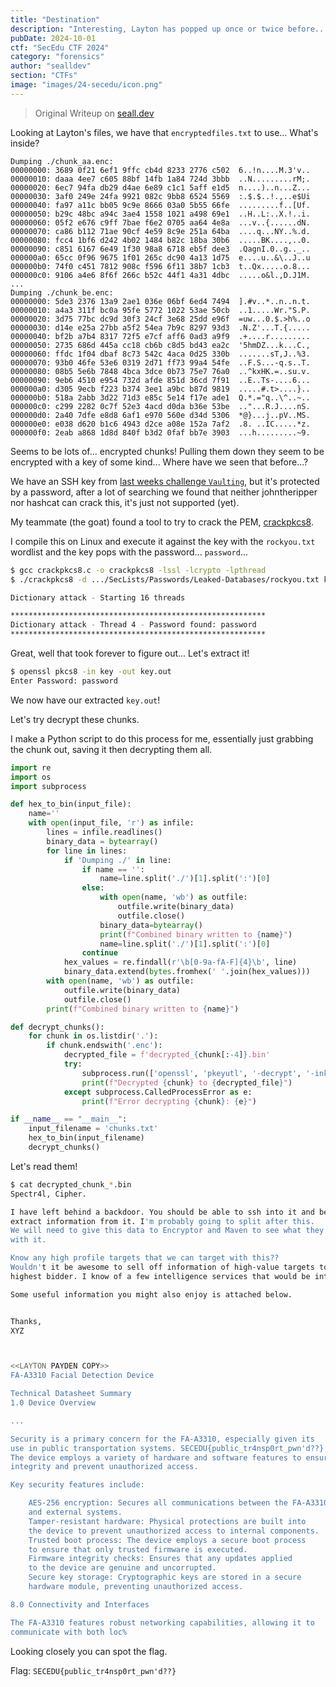 ```yaml
---
title: "Destination"
description: "Interesting, Layton has popped up once or twice before... Why does he have encrypted data? He seems like the kind of guy to use fairly common passwords, I'm sure he can't be too malicious. But, what could his involvement be? What secrets is he hiding? **There is no requirement to brute-force infra here, please avoid doing so** Search for the flag by decrypting the data.\n\n`http://files.secedu.site/`"
pubDate: 2024-10-01
ctf: "SecEdu CTF 2024"
category: "forensics"
author: "sealldev"
section: "CTFs"
image: "images/24-secedu/icon.png"
---
```


> Original Writeup on [seall.dev](https://seall.dev/posts/seceduweek32024#destination)

Looking at Layton's files, we have that `encryptedfiles.txt` to use... What's inside?

```
Dumping ./chunk_aa.enc:
00000000: 3689 0f21 6ef1 9ffc cb4d 8233 2776 c502  6..!n....M.3'v..
00000010: daaa 4ee7 c605 88bf 14fb 1a84 724d 3bbb  ..N.........rM;.
00000020: 6ec7 94fa db29 d4ae 6e89 c1c1 5aff e1d5  n....)..n...Z...
00000030: 3af0 249e 24fa 9921 082c 9bb8 6524 5569  :.$.$..!.,..e$Ui
00000040: fa97 a11c bb05 9c9e 8666 03a0 5b55 66fe  .........f..[Uf.
00000050: b29c 48bc a94c 3ae4 1558 1021 a498 69e1  ..H..L:..X.!..i.
00000060: 05f2 e676 c9ff 7bae f6e2 0705 aa64 4e8a  ...v..{......dN.
00000070: ca86 b112 71ae 90cf 4e59 8c9e 251a 64ba  ....q...NY..%.d.
00000080: fcc4 1bf6 d242 4b02 1484 b82c 18ba 30b6  .....BK....,..0.
00000090: c851 6167 6e49 1f30 98a8 6718 eb5f dee3  .QagnI.0..g.._..
000000a0: 65cc 0f96 9675 1f01 265c dc90 4a13 1d75  e....u..&\..J..u
000000b0: 74f0 c451 7812 908c f596 6f11 38b7 1cb3  t..Qx.....o.8...
000000c0: 9106 a4e6 8f6f 266c b52c 44f1 4a31 4dbc  .....o&l.,D.J1M.
...
Dumping ./chunk_be.enc:
00000000: 5de3 2376 13a9 2ae1 036e 06bf 6ed4 7494  ].#v..*..n..n.t.
00000010: a4a3 311f bc0a 95fe 5772 1022 53ae 50cb  ..1.....Wr."S.P.
00000020: 3d75 77bc dc9d 30f3 24cf 3e68 25dd e96f  =uw...0.$.>h%..o
00000030: d14e e25a 27bb a5f2 54ea 7b9c 8297 93d3  .N.Z'...T.{.....
00000040: bf2b a7b4 8317 72f5 e7cf aff6 0ad3 a9f9  .+....r.........
00000050: 2735 686d 445a cc18 cb6b c8d5 bd43 ea2c  '5hmDZ...k...C.,
00000060: ffdc 1f04 dbaf 8c73 542c 4aca 0d25 330b  .......sT,J..%3.
00000070: 93b0 46fe 53e6 0319 2d71 ff73 99a4 54fe  ..F.S...-q.s..T.
00000080: 08b5 5e6b 7848 4bca 3dce 0b73 75e7 76a0  ..^kxHK.=..su.v.
00000090: 9eb6 4510 e954 732d afde 851d 36cd 7f91  ..E..Ts-....6...
000000a0: d305 9ecb f223 b374 3ee1 a9bc b87d 9819  .....#.t>....}..
000000b0: 518a 2abb 3d22 71d3 e85c 5e14 f17e ade1  Q.*.="q..\^..~..
000000c0: c299 2282 0c7f 52e3 4acd d0da b36e 53be  .."...R.J....nS.
000000d0: 2a40 7dfe e8d8 6af1 e970 560e d34d 5306  *@}...j..pV..MS.
000000e0: e038 d620 b1c6 4943 d2ce a08e 152a 7af2  .8. ..IC.....*z.
000000f0: 2eab a868 1d8d 840f b3d2 0faf bb7e 3903  ...h.........~9.
```

Seems to be lots of... encrypted chunks! Pulling them down they seem to be encrypted with a key of some kind... Where have we seen that before...?

We have an SSH key from [last weeks challenge `Vaulting`](24-seceduweek2-vaulting), but it's protected by a password, after a lot of searching we found that neither johntheripper nor hashcat can crack this, it's just not supported (yet).

My teammate (the goat) found a tool to try to crack the PEM, [crackpkcs8](https://github.com/chipx0r/crackpkcs8).

I compile this on Linux and execute it against the key with the `rockyou.txt` wordlist and the key pops with the password... `password`...
```bash
$ gcc crackpkcs8.c -o crackpkcs8 -lssl -lcrypto -lpthread
$ ./crackpkcs8 -d .../SecLists/Passwords/Leaked-Databases/rockyou.txt key

Dictionary attack - Starting 16 threads

*********************************************************
Dictionary attack - Thread 4 - Password found: password
*********************************************************
```

Great, well that took forever to figure out... Let's extract it!

```bash
$ openssl pkcs8 -in key -out key.out
Enter Password: password
```

We now have our extracted `key.out`!

Let's try decrypt these chunks.

I make a Python script to do this process for me, essentially just grabbing the chunk out, saving it then decrypting them all.

```python
import re
import os
import subprocess

def hex_to_bin(input_file):
    name=''
    with open(input_file, 'r') as infile:
        lines = infile.readlines()
        binary_data = bytearray()
        for line in lines:
            if 'Dumping ./' in line:
                if name == '':
                    name=line.split('./')[1].split(':')[0]
                else:
                    with open(name, 'wb') as outfile:
                        outfile.write(binary_data)
                        outfile.close()
                    binary_data=bytearray()
                    print(f"Combined binary written to {name}")
                    name=line.split('./')[1].split(':')[0]
                continue
            hex_values = re.findall(r'\b[0-9a-fA-F]{4}\b', line)
            binary_data.extend(bytes.fromhex(' '.join(hex_values)))
        with open(name, 'wb') as outfile:
            outfile.write(binary_data)
            outfile.close()
        print(f"Combined binary written to {name}")

def decrypt_chunks():
    for chunk in os.listdir('.'):
        if chunk.endswith('.enc'):
            decrypted_file = f'decrypted_{chunk[:-4]}.bin'
            try:
                subprocess.run(['openssl', 'pkeyutl', '-decrypt', '-inkey', 'key.out', '-in', chunk, '-out', decrypted_file], check=True)
                print(f"Decrypted {chunk} to {decrypted_file}")
            except subprocess.CalledProcessError as e:
                print(f"Error decrypting {chunk}: {e}")

if __name__ == "__main__":
    input_filename = 'chunks.txt'
    hex_to_bin(input_filename)
    decrypt_chunks()
```

Let's read them!
```bash
$ cat decrypted_chunk_*.bin 
Spectr4l, Cipher.

I have left behind a backdoor. You should be able to ssh into it and begin to
extract information from it. I'm probably going to split after this.
We will need to give this data to Encryptor and Maven to see what they can do
with it.

Know any high profile targets that we can target with this??
Wouldn't it be awesome to sell off information of high-value targets to the 
highest bidder. I know of a few intelligence services that would be interested.

Some useful information you might also enjoy is attached below.


Thanks,
XYZ



<<LAYTON PAYDEN COPY>>
FA-A3310 Facial Detection Device

Technical Datasheet Summary
1.0 Device Overview

...

Security is a primary concern for the FA-A3310, especially given its
use in public transportation systems. SECEDU{public_tr4nsp0rt_pwn'd??}
The device employs a variety of hardware and software features to ensure data
integrity and prevent unauthorized access.

Key security features include:

    AES-256 encryption: Secures all communications between the FA-A3310
    and external systems.
    Tamper-resistant hardware: Physical protections are built into
    the device to prevent unauthorized access to internal components.
    Trusted boot process: The device employs a secure boot process
    to ensure that only trusted firmware is executed.
    Firmware integrity checks: Ensures that any updates applied
    to the device are genuine and uncorrupted.
    Secure key storage: Cryptographic keys are stored in a secure
    hardware module, preventing unauthorized access.

8.0 Connectivity and Interfaces

The FA-A3310 features robust networking capabilities, allowing it to
communicate with both loc%   
```

Looking closely you can spot the flag.

Flag: `SECEDU{public_tr4nsp0rt_pwn'd??}`